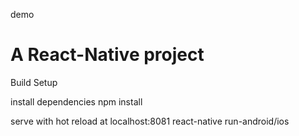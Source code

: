 demo

# A React-Native project
Build Setup

install dependencies
npm install

serve with hot reload at localhost:8081
react-native run-android/ios
